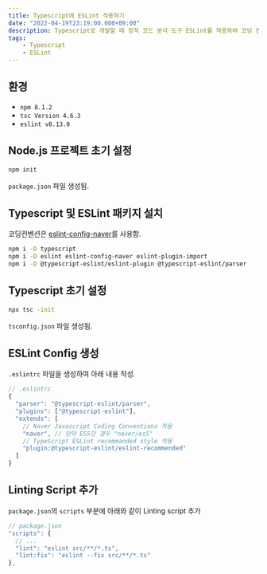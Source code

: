 ```yaml
---
title: Typescript에 ESLint 적용하기
date: "2022-04-19T23:19:00.000+09:00"
description: Typescript로 개발할 때 정적 코드 분석 도구 ESLint를 적용하여 코딩 컨벤션을 통일하자.
tags:
    - Typescript
    - ESLint
---
```


## 환경

- `npm 8.1.2`
- `tsc Version 4.6.3`
- `eslint v8.13.0`

## Node.js 프로젝트 초기 설정

```bash
npm init
```

`package.json` 파일 생성됨.

## Typescript 및 ESLint 패키지 설치

코딩컨벤션은 [eslint-config-naver](https://github.com/naver/eslint-config-naver)를 사용함.

```bash
npm i -D typescript
npm i -D eslint eslint-config-naver eslint-plugin-import
npm i -D @typescript-eslint/eslint-plugin @typescript-eslint/parser
```

## Typescript 초기 설정

```bash
npx tsc -init
```

`tsconfig.json` 파일 생성됨.

## ESLint Config 생성

`.eslintrc` 파일을 생성하여 아래 내용 작성.

```javascript
// .eslintrc
{
  "parser": "@typescript-eslint/parser",
  "plugins": ["@typescript-eslint"],
  "extends": [
    // Naver Javascript Coding Conventions 적용
    "naver", // 만약 ES5인 경우 "naver/es5"
    // TypeScript ESLint recommanded style 적용
    "plugin:@typescript-eslint/eslint-recommended"
  ]
}
```

## Linting Script 추가

`package.json`의 `scripts` 부분에 아래와 같이 Linting script 추가

```javascript
// package.json
"scripts": {
  // ...
  "lint": "eslint src/**/*.ts",
  "lint:fix": "eslint --fix src/**/*.ts"
},
```